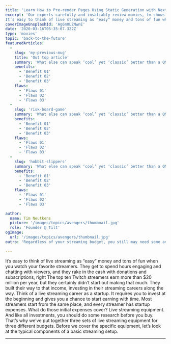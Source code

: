 ```yaml
---
title: 'Learn How to Pre-render Pages Using Static Generation with Next.js'
excerpt: 'Our experts carefully and insatiably review movies, tv shows and video games related products from the web.
It’s easy to think of live streaming as “easy” money and tons of fun when you watch your favorite streamers. It’s easy to think of live streaming as “easy” money and tons of fun when you watch your favorite streamers.'
coverImageUnsplashId: 'Ag6m0LZNwnE'
date: '2020-03-16T05:35:07.322Z'
type: 'movies'
topic: 'back-to-the-future'
featuredArticles:
  - 
    slug: 'my-previous-mug'
    title: 'Out top article'
    summary: 'What else can speak ‘cool’ yet ‘classic’ better than a QMX Back to the Future themed hoverboard replica model? It’s not a toy, it’s a high-class and ultra-cool gadget that would make you stand out in a crowd anywhere and everywhere! '
    benefits:
      - 'Benefit 01'
      - 'Benefit 02'
      - 'Benefit 03'
    flaws:
      - 'Flaws 01'
      - 'Flaws 02'
      - 'Flaws 03'
  -
    slug: 'risk-board-game'
    summary: 'What else can speak ‘cool’ yet ‘classic’ better than a QMX Back to the Future themed hoverboard replica model? It’s not a toy, it’s a high-class and ultra-cool gadget that would make you stand out in a crowd anywhere and everywhere! '
    benefits:
      - 'Benefit 01'
      - 'Benefit 02'
      - 'Benefit 03'
    flaws:
      - 'Flaws 01'
      - 'Flaws 02'
      - 'Flaws 03'
  -
    slug: 'hobbit-slippers'
    summary: 'What else can speak ‘cool’ yet ‘classic’ better than a QMX Back to the Future themed hoverboard replica model? It’s not a toy, it’s a high-class and ultra-cool gadget that would make you stand out in a crowd anywhere and everywhere! '
    benefits:
      - 'Benefit 01'
      - 'Benefit 02'
      - 'Benefit 03'
    flaws:
      - 'Flaws 01'
      - 'Flaws 02'
      - 'Flaws 03'

author:
  name: Tim Neutkens
  picture: '/images/topics/avengers/thumbnail.jpg'
  role: 'Founder @ Tilt'
ogImage:
  url: '/images/topics/avengers/thumbnail.jpg'
outro: 'Regardless of your streaming budget, you still may need some additional streaming equipment. Such equipment includes a tripod for your video camera and an arm for your microphone, all sorts of cables to connect audio and video sources, light stands and LED rings to further improve your video quality, a green screen (chroma key) to change your backgrounds, and many more.'

---
```


It’s easy to think of live streaming as “easy” money and tons of fun when you watch your favorite streamers. They get to spend hours engaging and chatting with viewers, and they rake in the cash with donations and subscriptions, right The top ten Twitch streamers earn more than $20 million per year, but they certainly didn’t start out making that much. They built their way to that income, investing in their streaming careers along the way. Think of a live streaming career as a startup. It requires you to invest at the beginning and gives you a chance to start earning with time. Most streamers start from the same place, and every streamer has startup expenses. What do those initial expenses cover? Live streaming equipment. And like all investments, you should do some research before you buy. That’s why we’ve put together three sets of live streaming equipment for three different budgets. Before we cover the specific equipment, let’s look at the typical components of a basic streaming setup.

----